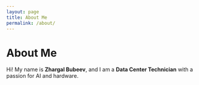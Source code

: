 ```yaml
---
layout: page
title: About Me
permalink: /about/
---
```


# About Me

Hi! My name is **Zhargal Bubeev**, and I am a **Data Center Technician** with a passion for AI and hardware.
